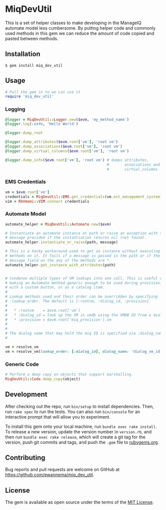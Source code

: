 # MiqDevUtil

This is a set of helper classes to make developing in the ManageIQ automate
model less cumbersome. By putting helper code and commonly used methods in this
gem we can reduce the amount of code copied and pasted between methods.


## Installation

```
$ gem install miq_dev_util
```


## Usage

```ruby
# Pull the gem in to we can use it
require 'miq_dev_util'
```

### Logging ###

```ruby
@logger = MiqDevUtil::Logger.new($evm, 'my_method_name')
@logger.log(:info, 'Hello World')

@logger.dump_root

@logger.dump_attributes($evm.root['vm'], 'root vm')
@logger.dump_associations($evm.root['vm'], 'root vm')
@logger.dump_virtual_columns($evm.root['vm'], 'root vm')

@logger.dump_info($evm.root['vm'], 'root vm') # dumps attributes,
                                              #       associations and
                                              #       virtual_columns
```

### EMS Credentials ###

```ruby
vm = $evm.root['vm']
credentials = MiqDevUtil::EMS.get_credentials(vm.ext_management_system)
vim = RbVmomi::VIM.connect credentials
```

### Automate Model ###

```ruby
automate_helper = MiqDevUtil::Automate.new($evm)

# Instantiate an automate instance at path or raise an exception with the
# message provided if the instantiation returns nil (not found).
automate_helper.instantiate_or_raise(path, message)

# This is a hacky workaround used to get an instance without executing the
# methods on it. It fails if a message is passed in the path or if the
# message field on the any of the methods are *.
automate_helper.get_instance_with_attributes(path)


# Condense multiple types of VM lookups into one call. This is useful when
# making an Automate method generic enough to be used during provisioning,
# with a custom button, or as a catalog item.
#
# Lookup methods used and their order can be overridden by specifying
# :lookup_order. The default is [:rootvm, :dialog_id, :provision]
#
#   * :rootvm    = $evm.root['vm']
#   * :dialog_id = look up the VM in vmdb using the VMDB ID from a dialog
#   * :provision = $evm.root['miq_provision'].vm
#
#
# The dialog name that may hold the miq ID is specified via :dialog_name
#

vm = resolve_vm
vm = resolve_vm(lookup_order: [:dialog_id], dialog_name: 'dialog_vm_id')
```

### Generic Code ###

```ruby
# Perform a deep copy on objects that support marshalling.
MiqDevUtil::Code.deep_copy(object)
```


## Development

After checking out the repo, run `bin/setup` to install dependencies. Then, run `rake spec` to run the tests. You can also run `bin/console` for an interactive prompt that will allow you to experiment.

To install this gem onto your local machine, run `bundle exec rake install`. To release a new version, update the version number in `version.rb`, and then run `bundle exec rake release`, which will create a git tag for the version, push git commits and tags, and push the `.gem` file to [rubygems.org](https://rubygems.org).


## Contributing

Bug reports and pull requests are welcome on GitHub at https://github.com/ewannema/miq_dev_util.


## License

The gem is available as open source under the terms of the [MIT License](http://opensource.org/licenses/MIT).

